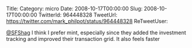 Title: 
Category: micro
Date: 2008-10-17T00:00:00
Slug: 2008-10-17T00:00:00
TwitterId: 964448328
TweetUrl: https://twitter.com/mark_philpot/status/964448328
ReTweetUser: 

[@SFShag](https://twitter.com/SFShag) I think I prefer mint, especially since they added the investment tracking and improved their transaction grid. It also feels faster